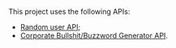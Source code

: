 This project uses the following APIs:

- [Random user API](https://randomuser.me);
- [Corporate Bullshit/Buzzword Generator API](https://github.com/sameerkumar18/corporate-bs-generator-api).


